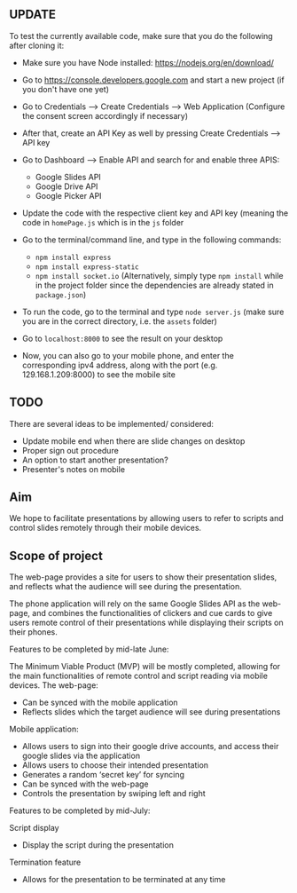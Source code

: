 ## UPDATE

To test the currently available code, make sure that you do the following after cloning it:

   - Make sure you have Node installed: https://nodejs.org/en/download/

   - Go to https://console.developers.google.com and start a new project (if you don't have one yet)
   - Go to Credentials --> Create Credentials --> Web Application (Configure the consent screen
       accordingly if necessary)
   - After that, create an API Key as well by pressing Create Credentials --> API key
   - Go to Dashboard --> Enable API and search for and enable three APIS:
        - Google Slides API
        - Google Drive API
        - Google Picker API
   - Update the code with the respective client key and API key (meaning the code in `homePage.js` which is in the `js` folder
   - Go to the terminal/command line, and type in the following commands:
        - `npm install express`
        - `npm install express-static`
        - `npm install socket.io`
    (Alternatively, simply type `npm install` while in the project folder since the dependencies
    are already stated in `package.json`)
   - To run the code, go to the terminal and type `node server.js` (make sure you are in the correct directory, i.e. the `assets` folder)
   - Go to `localhost:8000` to see the result on your desktop
   - Now, you can also go to your mobile phone, and enter the corresponding ipv4 address,
   along with the port (e.g. 129.168.1.209:8000) to see the mobile site

## TODO

There are several ideas to be implemented/ considered:

- Update mobile end when there are slide changes on desktop
- Proper sign out procedure
- An option to start another presentation?
- Presenter's notes on mobile

## Aim

We hope to facilitate presentations by allowing users to refer to scripts and control slides remotely through their mobile devices.

## Scope of project

The web-page provides a site for users to show their presentation slides, and reflects what the audience will see during the presentation.

The phone application will rely on the same Google Slides API as the web-page, and combines the functionalities of clickers and cue cards to give users remote control of their presentations while displaying their scripts on their phones.

Features to be completed by mid-late June:

The Minimum Viable Product (MVP) will be mostly completed, allowing for the main functionalities of remote control and script reading via mobile devices.
The web-page:
   - Can be synced with the mobile application
   - Reflects slides which the target audience will see during presentations

Mobile application:
   - Allows users to sign into their google drive accounts, and access their google slides via the application
   - Allows users to choose their intended presentation
   - Generates a random ‘secret key’ for syncing
   - Can be synced with the web-page
   - Controls the presentation by swiping left and right

Features to be completed by mid-July:

Script display
   - Display the script during the presentation

Termination feature
   - Allows for the presentation to be terminated at any time
